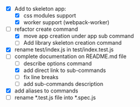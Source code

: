 - [X] Add to skeleton app:
  - [X] css modules support
  - [X] worker support (webpack-worker)
- [ ] refactor create command
  - [X] move app creation under app sub command
  - [ ] Add library skeleton creation command
- [X] rename test/index.js in test/index.test.js
- [ ] complete documentation on README.md file
  - [ ] describe options command
  - [X] add direct link to sub-commands
  - [ ] fix line breaks
  - [ ] add sub-commands description
- [X] add aliases to commands
- [ ] rename *.test.js file into *.spec.js